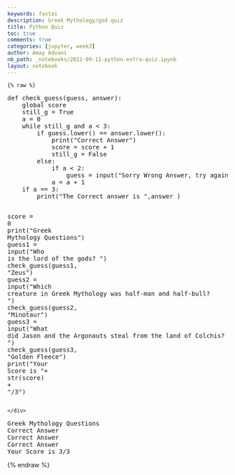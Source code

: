 ```yaml
---
keywords: fastai
description: Greek Mythology/god quiz
title: Python Quiz 
toc: true
comments: true
categories: [jupyter, week3]
author: Amay Advani
nb_path: _notebooks/2022-09-11-python-extra-quiz.ipynb
layout: notebook
---
```


<!--
#################################################
### THIS FILE WAS AUTOGENERATED! DO NOT EDIT! ###
#################################################
# file to edit: _notebooks/2022-09-11-python-extra-quiz.ipynb
-->

<div class="container" id="notebook-container">
        
    {% raw %}
    
<div class="cell border-box-sizing code_cell rendered">
<div class="input">

<div class="inner_cell">
    <div class="input_area">
<div class=" highlight hl-ipython3"><pre><span></span><span class="k">def</span> <span class="nf">check_guess</span><span class="p">(</span><span class="n">guess</span><span class="p">,</span> <span class="n">answer</span><span class="p">):</span>
    <span class="k">global</span> <span class="n">score</span>
    <span class="n">still_g</span> <span class="o">=</span> <span class="kc">True</span>
    <span class="n">a</span> <span class="o">=</span> <span class="mi">0</span>
    <span class="k">while</span> <span class="n">still_g</span> <span class="ow">and</span> <span class="n">a</span> <span class="o">&lt;</span> <span class="mi">3</span><span class="p">:</span>
        <span class="k">if</span> <span class="n">guess</span><span class="o">.</span><span class="n">lower</span><span class="p">()</span> <span class="o">==</span> <span class="n">answer</span><span class="o">.</span><span class="n">lower</span><span class="p">():</span>
            <span class="nb">print</span><span class="p">(</span><span class="s2">&quot;Correct Answer&quot;</span><span class="p">)</span>
            <span class="n">score</span> <span class="o">=</span> <span class="n">score</span> <span class="o">+</span> <span class="mi">1</span>
            <span class="n">still_g</span> <span class="o">=</span> <span class="kc">False</span>
        <span class="k">else</span><span class="p">:</span>
            <span class="k">if</span> <span class="n">a</span> <span class="o">&lt;</span> <span class="mi">2</span><span class="p">:</span>
                <span class="n">guess</span> <span class="o">=</span> <span class="nb">input</span><span class="p">(</span><span class="s2">&quot;Sorry Wrong Answer, try again&quot;</span><span class="p">)</span>
            <span class="n">a</span> <span class="o">=</span> <span class="n">a</span> <span class="o">+</span> <span class="mi">1</span>
    <span class="k">if</span> <span class="n">a</span> <span class="o">==</span> <span class="mi">3</span><span class="p">:</span>
        <span class="nb">print</span><span class="p">(</span><span class="s2">&quot;The Correct answer is &quot;</span><span class="p">,</span><span class="n">answer</span> <span class="p">)</span>

<span class="n">score</span> <span class="o">=</span> <span class="mi">0</span>
<span class="nb">print</span><span class="p">(</span><span class="s2">&quot;Greek Mythology Questions&quot;</span><span class="p">)</span>
<span class="n">guess1</span> <span class="o">=</span> <span class="nb">input</span><span class="p">(</span><span class="s2">&quot;Who is the lord of the gods? &quot;</span><span class="p">)</span>
<span class="n">check_guess</span><span class="p">(</span><span class="n">guess1</span><span class="p">,</span> <span class="s2">&quot;Zeus&quot;</span><span class="p">)</span>
<span class="n">guess2</span> <span class="o">=</span> <span class="nb">input</span><span class="p">(</span><span class="s2">&quot;Which creature in Greek Mythology was half-man and half-bull?  &quot;</span><span class="p">)</span>
<span class="n">check_guess</span><span class="p">(</span><span class="n">guess2</span><span class="p">,</span> <span class="s2">&quot;Minotaur&quot;</span><span class="p">)</span>
<span class="n">guess3</span> <span class="o">=</span> <span class="nb">input</span><span class="p">(</span><span class="s2">&quot;What did Jason and the Argonauts steal from the land of Colchis? &quot;</span><span class="p">)</span>
<span class="n">check_guess</span><span class="p">(</span><span class="n">guess3</span><span class="p">,</span> <span class="s2">&quot;Golden Fleece&quot;</span><span class="p">)</span>
<span class="nb">print</span><span class="p">(</span><span class="s2">&quot;Your Score is &quot;</span><span class="o">+</span> <span class="nb">str</span><span class="p">(</span><span class="n">score</span><span class="p">)</span> <span class="o">+</span> <span class="s2">&quot;/3&quot;</span><span class="p">)</span>
</pre></div>

    </div>
</div>
</div>

<div class="output_wrapper">
<div class="output">

<div class="output_area">

<div class="output_subarea output_stream output_stdout output_text">
<pre>Greek Mythology Questions
Correct Answer
Correct Answer
Correct Answer
Your Score is 3/3
</pre>
</div>
</div>

</div>
</div>

</div>
    {% endraw %}

</div>
 

